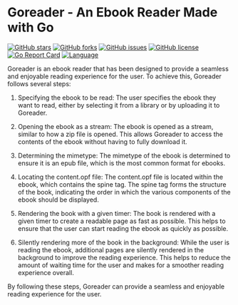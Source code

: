 # Goreader - An Ebook Reader Made with Go

[![GitHub stars](https://img.shields.io/github/stars/goreader/goreader.svg)](https://github.com/goreader/goreader)
[![GitHub forks](https://img.shields.io/github/forks/goreader/goreader.svg)](https://github.com/goreader/goreader/network)
[![GitHub issues](https://img.shields.io/github/issues/goreader/goreader.svg)](https://github.com/goreader/goreader/issues)
[![GitHub license](https://img.shields.io/github/license/goreader/goreader.svg)](https://github.com/goreader/goreader/blob/master/LICENSE)
[![Go Report Card](https://goreportcard.com/badge/github.com/goreader/goreader)](https://goreportcard.com/report/github.com/goreader/goreader)
[![Language](https://img.shields.io/badge/language-Go-blue.svg)](https://golang.org)

Goreader is an ebook reader that has been designed to provide a seamless and enjoyable reading experience for the user. To achieve this, Goreader follows several steps:

1. Specifying the ebook to be read: The user specifies the ebook they want to read, either by selecting it from a library or by uploading it to Goreader.

2. Opening the ebook as a stream: The ebook is opened as a stream, similar to how a zip file is opened. This allows Goreader to access the contents of the ebook without having to fully download it.

3. Determining the mimetype: The mimetype of the ebook is determined to ensure it is an epub file, which is the most common format for ebooks.

4. Locating the content.opf file: The content.opf file is located within the ebook, which contains the spine tag. The spine tag forms the structure of the book, indicating the order in which the various components of the ebook should be displayed.

5. Rendering the book with a given timer: The book is rendered with a given timer to create a readable page as fast as possible. This helps to ensure that the user can start reading the ebook as quickly as possible.

6. Silently rendering more of the book in the background: While the user is reading the ebook, additional pages are silently rendered in the background to improve the reading experience. This helps to reduce the amount of waiting time for the user and makes for a smoother reading experience overall.

By following these steps, Goreader can provide a seamless and enjoyable reading experience for the user.
